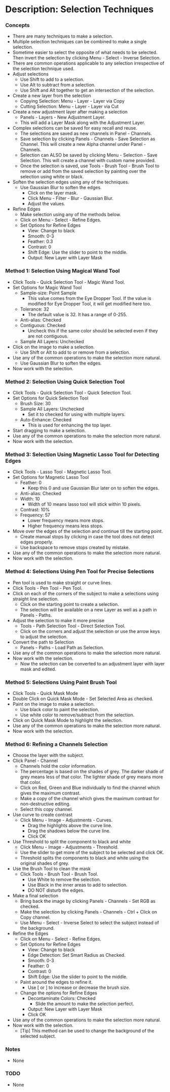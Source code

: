 # Description: Selection Techniques

### Concepts
* There are many techniques to make a selection.
* Multiple selection techniques can be combined to make a single selection.
* Sometime easier to select the opposite of what needs to be selected. Then invert the selection by clicking 
  Menu - Select - Inverse Selection. 
* There are common operations applicable to any selection irrespective of the selection technique used. 
* Adjust selections
    - Use Shift to add to a selection. 
    - Use Alt to subtract from a selection.
    - Use Shift and Alt together to get an intersection of the selection.
* Create a new layer from the selection 
    - Copying Selection: Menu - Layer - Layer via Copy
    - Cutting Selection: Menu - Layer - Layer via Cut
* Create a new adjustment layer after making a selection
    - Panels - Layers - New Adjustment Layer.
    - This will add a Layer Mask along with the Adjustment Layer.
* Complex selections can be saved for easy recall and reuse.
    - The selections are saved as new channels in Panel - Channels. 
    - Save selection by clicking Panels - Channels - Save Selection as Channel. This will create a new Alpha channel 
      under Panel - Channels. 
    - Selection can ALSO be saved by clicking Menu - Selection - Save Selection. This will create a channel with custom 
      name provided.
    - Once the selection is saved, use Tools - Brush Tool - Brush Tool to remove or add from the saved selection by 
      painting over the selection using white or black.
* Soften the selection edges using any of the techniques. 
    - Use Gaussian Blur to soften the edges.  
        - Click on the layer mask. 
        - Click Menu - Filter - Blur - Gaussian Blur.
        - Adjust the values. 
* Refine Edges
    - Make selection using any of the methods below. 
    - Click on Menu - Select - Refine Edges.
    - Set Options for Refine Edges
        - View: Change to black
        - Smooth: 0-3
        - Feather: 0.3
        - Contrast: 0
        - Shift Edge: Use the slider to point to the middle.
        - Output: New Layer with Layer Mask 

### Method 1: Selection Using Magical Wand Tool
* Click Tools - Quick Selection Tool - Magic Wand Tool.
* Set Options for Magic Wand Tool
    - Sample-size: Point Sample
        - This value comes from the Eye Dropper Tool. If the value is modified for Eye Dropper Tool, it will get 
          modified here too.
    - Tolerance: 32
        - The default value is 32. It has a range of 0-255.
    - Anti-alias: Checked
    - Contiguous: Checked
        - Uncheck this if the same color should be selected even if they are not contiguous.
    - Sample All Layers: Unchecked
* Click on the image to make a selection.
    - Use Shift or Alt to add to or remove from a selection.
* Use any of the common operations to make the selection more natural. 
    - Use Gaussian Blur to soften the edges.
* Now work with the selection.

### Method 2: Selection Using Quick Selection Tool
* Click Tools - Quick Selection Tool - Quick Selection Tool.
* Set Options for Quick Selection Tool
    - Brush Size: 30
    - Sample All Layers: Unchecked
        - Set it to checked for using with multiple layers.
    - Auto-Enhance: Checked
        - This is used for enhancing the top layer.
* Start dragging to make a selection. 
* Use any of the common operations to make the selection more natural. 
* Now work with the selection.

### Method 3: Selection Using Magnetic Lasso Tool for Detecting Edges
* Click Tools - Lasso Tool - Magnetic Lasso Tool.
* Set Options for Magnetic Lasso Tool
    - Feather: 0
        - Keep this 0 and use Gaussian Blur later on to soften the edges. 
    - Anti-alias: Checked
    - Width: 10
        - Width of 10 means lasso tool will stick within 10 pixels. 
    - Contrast: 10%
    - Frequency: 57
        - Lower frequency means more stops.
        - Higher frequency means less stops.
* Move over the edges of the selection and continue till the starting point.
    - Create manual stops by clicking in case the tool does not detect edges properly. 
    - Use backspace to remove stops created by mistake.
* Use any of the common operations to make the selection more natural. 
* Now work with the selection.

### Method 4: Selections Using Pen Tool for Precise Selections
* Pen tool is used to make straight or curve lines. 
* Click Tools - Pen Tool - Pen Tool.
* Click on each of the corners of the subject to make a selections using straight line selection.
    - Click on the starting point to create a selection. 
    - The selection will be available on a new Layer as well as a path in Panels - Paths. 
* Adjust the selection to make it more precise 
    - Tools - Path Selection Tool - Direct Selection Tool.
    - Click on the corners and adjust the selection or use the arrow keys to adjust the selection.
* Convert the path to Selection
    - Panels - Paths - Load Path as Selection.
* Use any of the common operations to make the selection more natural. 
* Now work with the selection.
    - Now the selection can be converted to an adjustment layer with layer mask and edited.

### Method 5: Selections Using Paint Brush Tool
* Click Tools - Quick Mask Mode
* Double Click on Quick Mask Mode - Set Selected Area as checked. 
* Paint on the image to make a selection. 
    - Use black color to paint the selection.
    - Use white color to remove/subtract from the selection.
* Click on Quick Mask Mode to highlight the selection. 
* Use any of the common operations to make the selection more natural.
* Now work with the selection.

### Method 6: Refining a Channels Selection
* Choose the layer with the subject.
* Click Panel - Channel
    - Channels hold the color information. 
    - The percentage is based on the shades of grey. The darker shade of grey means less of that color. The lighter 
      shade of grey means more that color.  
    - Click on Red, Green and Blue individually to find the channel which gives the maximum contrast.
    - Make a copy of the channel which gives the maximum contrast for non-destructive editing.
    - Select this copy channel.
* Use curve to create contrast 
    - Click Menu - Image - Adjustments - Curves. 
        - Drag the highlights above the curve line.
        - Drag the shadows below the curve line.
        - Click OK
* Use Threshold to split the component to black and white 
    - Click Menu - Image - Adjustments - Threshold. 
    - Use the slider to get more of the subject to be selected and click OK.
    - Threshold splits the components to black and white using the original shades of grey. 
* Use the Brush Tool to clean the mask
    - Click Tools - Brush Tool - Brush Tool.
        - Use White to remove the selection. 
        - Use Black in the inner areas to add to selection.
        - DO NOT disturb the edges.
* Make a final selection
    - Bring back the image by clicking Panels - Channels - Set RGB as checked.
    - Make the selection by clicking Panels - Channels - Ctrl + Click on Copy channel.
    - Use Menu - Select - Inverse Select to select the subject instead of the background.
* Refine the Edges
    - Click on Menu - Select - Refine Edges.
    - Set Options for Refine Edges
        - View: Change to black
        - Edge Detection: Set Smart Radius as Checked.
        - Smooth: 0-3
        - Feather: 0
        - Contrast: 0
        - Shift Edge: Use the slider to point to the middle.
    - Paint around the edges to refine it.
        - Use [ or ] to increase or decrease the brush size. 
    - Change the options for Refine Edges
        - Decontaminate Colors: Checked
            - Slide the amount to make the selection perfect.    
        - Output: New Layer with Layer Mask
        - Click OK
* Use any of the common operations to make the selection more natural. 
* Now work with the selection.
    - [Tip] This method can be used to change the background of the selected subject.   

### Notes
* None

### TODO
* None
